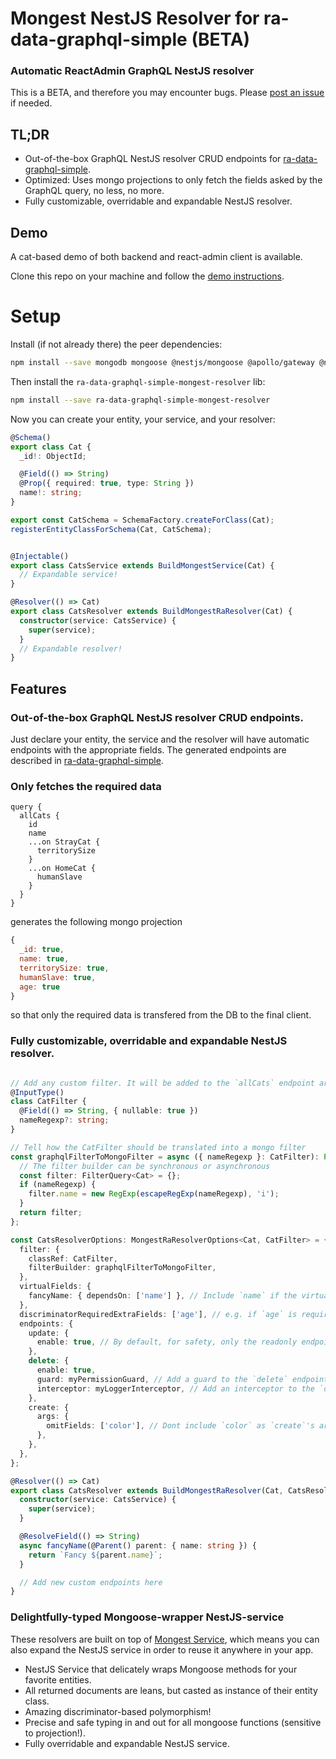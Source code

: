 # Mongest NestJS Resolver for ra-data-graphql-simple (BETA)

### Automatic ReactAdmin GraphQL NestJS resolver

This is a BETA, and therefore you may encounter bugs. Please [post an issue](https://github.com/OoDeLally/ra-data-graphql-simple-mongest-resolver/issues) if needed.

## TL;DR

* Out-of-the-box GraphQL NestJS resolver CRUD endpoints for [ra-data-graphql-simple](https://github.com/marmelab/react-admin/tree/master/packages/ra-data-graphql-simple).
* Optimized: Uses mongo projections to only fetch the fields asked by the GraphQL query, no less, no more.
* Fully customizable, overridable and expandable NestJS resolver.

## Demo

A cat-based demo of both backend and react-admin client is available.

Clone this repo on your machine and follow the [demo instructions](https://github.com/OoDeLally/ra-data-graphql-simple-mongest-resolver/tree/master/demo-client).


# Setup

Install (if not already there) the peer dependencies:

```bash
npm install --save mongodb mongoose @nestjs/mongoose @apollo/gateway @nestjs/graphql apollo-server-core apollo-server-express graphql mongest-service
```

Then install the `ra-data-graphql-simple-mongest-resolver` lib:

```bash
npm install --save ra-data-graphql-simple-mongest-resolver
```

Now you can create your entity, your service, and your resolver:

```ts
@Schema()
export class Cat {
  _id!: ObjectId;

  @Field(() => String)
  @Prop({ required: true, type: String })
  name!: string;
}

export const CatSchema = SchemaFactory.createForClass(Cat);
registerEntityClassForSchema(Cat, CatSchema);


@Injectable()
export class CatsService extends BuildMongestService(Cat) {
  // Expandable service!
}

@Resolver(() => Cat)
export class CatsResolver extends BuildMongestRaResolver(Cat) {
  constructor(service: CatsService) {
    super(service);
  }
  // Expandable resolver!
}
```


## Features

### Out-of-the-box GraphQL NestJS resolver CRUD endpoints.

Just declare your entity, the service and the resolver will have automatic endpoints with the appropriate fields.
The generated endpoints are described in [ra-data-graphql-simple](https://github.com/marmelab/react-admin/tree/master/packages/ra-data-graphql-simple).


### Only fetches the required data

```gql
query {
  allCats {
    id
    name
    ...on StrayCat {
      territorySize
    }
    ...on HomeCat {
      humanSlave
    }
  }
}
```

generates the following mongo projection

```js
{
  _id: true,
  name: true,
  territorySize: true,
  humanSlave: true,
  age: true
}
```

so that only the required data is transfered from the DB to the final client.


### Fully customizable, overridable and expandable NestJS resolver.


```ts

// Add any custom filter. It will be added to the `allCats` endpoint arguments.
@InputType()
class CatFilter {
  @Field(() => String, { nullable: true })
  nameRegexp?: string;
}

// Tell how the CatFilter should be translated into a mongo filter
const graphqlFilterToMongoFilter = async ({ nameRegexp }: CatFilter): Promise<FilterQuery<Cat>> => {
  // The filter builder can be synchronous or asynchronous
  const filter: FilterQuery<Cat> = {};
  if (nameRegexp) {
    filter.name = new RegExp(escapeRegExp(nameRegexp), 'i');
  }
  return filter;
};

const CatsResolverOptions: MongestRaResolverOptions<Cat, CatFilter> = {
  filter: {
    classRef: CatFilter,
    filterBuilder: graphqlFilterToMongoFilter,
  },
  virtualFields: {
    fancyName: { dependsOn: ['name'] }, // Include `name` if the virtual field `fancyName` needs it to resolve (see the resolver below).
  },
  discriminatorRequiredExtraFields: ['age'], // e.g. if `age` is required in your graphql resolveType().
  endpoints: {
    update: {
      enable: true, // By default, for safety, only the readonly endpoints are enabled.
    },
    delete: {
      enable: true,
      guard: myPermissionGuard, // Add a guard to the `delete` endpoint.
      interceptor: myLoggerInterceptor, // Add an interceptor to the `delete` endpoint.
    },
    create: {
      args: {
        omitFields: ['color'], // Dont include `color` as `create`'s argument.
      },
    },
  },
};

@Resolver(() => Cat)
export class CatsResolver extends BuildMongestRaResolver(Cat, CatsResolverOptions) {
  constructor(service: CatsService) {
    super(service);
  }

  @ResolveField(() => String)
  async fancyName(@Parent() parent: { name: string }) {
    return `Fancy ${parent.name}`;
  }

  // Add new custom endpoints here
}

```

### Delightfully-typed Mongoose-wrapper NestJS-service

These resolvers are built on top of [Mongest Service](https://github.com/OoDeLally/mongest-service), which means you can also expand the NestJS service in order to reuse it anywhere in your app.

* NestJS Service that delicately wraps Mongoose methods for your favorite entities.
* All returned documents are leans, but casted as instance of their entity class.
* Amazing discriminator-based polymorphism!
* Precise and safe typing in and out for all mongoose functions (sensitive to projection!).
* Fully overridable and expandable NestJS service.
